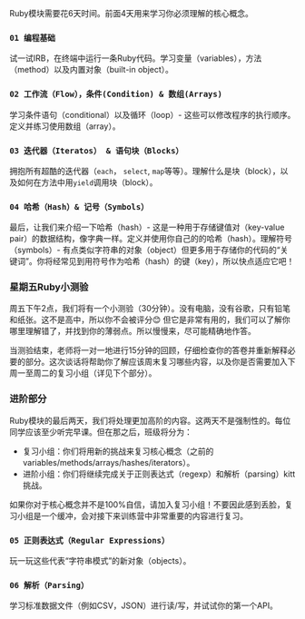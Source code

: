 Ruby模块需要花6天时间。前面4天用来学习你必须理解的核心概念。

### `01 编程基础`

试一试IRB，在终端中运行一条Ruby代码。学习变量（variables），方法（method）以及内置对象（built-in object）。

### `02 工作流（Flow），条件(Condition) & 数组(Arrays) `

学习条件语句（conditional）以及循环（loop）- 这些可以修改程序的执行顺序。定义并练习使用数组（array）。

### `03 迭代器（Iteratos） & 语句块（Blocks）`

拥抱所有超酷的迭代器（`each`， `select`, `map`等等）。理解什么是块（block），以及如何在方法中用`yield`调用块（block）。

### `04 哈希（Hash）& 记号（Symbols）`

最后，让我们来介绍一下哈希（hash）- 这是一种用于存储键值对（key-value pair）的数据结构，像字典一样。定义并使用你自己的的哈希（hash）。理解符号（symbols）- 有点类似字符串的对象（object）但更多用于存储你的代码的“关键词”。你将经常见到用符号作为哈希（hash）的键（key），所以快点适应它吧！

### 星期五Ruby小测验

周五下午2点，我们将有一个小测验（30分钟）。没有电脑，没有谷歌，只有铅笔和纸张。这不是高中，所以你不会被评分😊 但它是非常有用的，我们可以了解你哪里理解错了，并找到你的薄弱点。所以慢慢来，尽可能精确地作答。

当测验结束，老师将一对一地进行15分钟的回顾，仔细检查你的答卷并重新解释必要的部分。这次谈话将帮助你了解应该周末复习哪些内容，以及你是否需要加入下周一至周二的复习小组（详见下个部分）。

### 进阶部分

Ruby模块的最后两天，我们将处理更加高阶的内容。这两天不是强制性的。每位同学应该至少听完早课。但在那之后，班级将分为：

- 复习小组：你们将用新的挑战来复习核心概念（之前的variables/methods/arrays/hashes/iterators）。
- 进阶小组：你们将继续完成关于正则表达式（regexp）和解析（parsing）kitt挑战。

如果你对于核心概念并不是100%自信，请加入复习小组！不要因此感到丢脸，复习小组是一个缓冲，会对接下来训练营中非常重要的内容进行复习。

### `05 正则表达式（Regular Expressions）`

玩一玩这些代表“字符串模式”的新对象（objects）。

### `06 解析（Parsing）`

学习标准数据文件（例如CSV，JSON）进行读/写，并试试你的第一个API。
